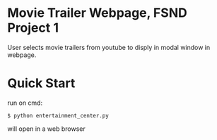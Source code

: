 
# Movie Trailer Webpage, FSND Project 1
User selects movie trailers from youtube to disply in modal window in webpage.

# Quick Start
run on cmd:

```$ python entertainment_center.py```

will open in a web browser